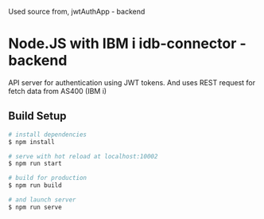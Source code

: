 Used source from, jwtAuthApp - backend 


# Node.JS with IBM i idb-connector - backend

API server for authentication using JWT tokens.
And uses REST request for fetch data from AS400 (IBM i)

## Build Setup

``` bash
# install dependencies
$ npm install

# serve with hot reload at localhost:10002
$ npm run start

# build for production
$ npm run build

# and launch server
$ npm run serve
```





